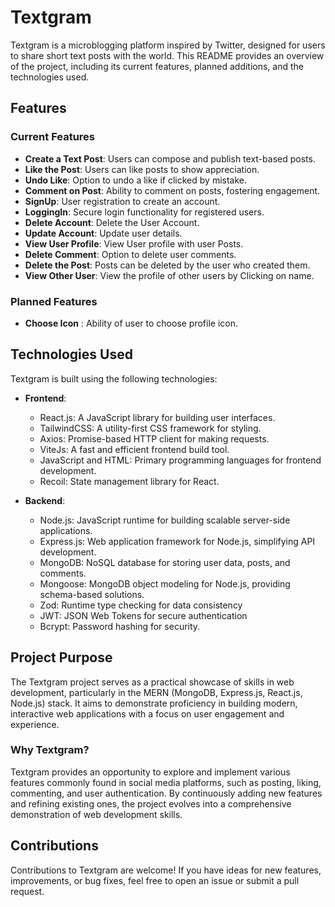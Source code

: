 # Textgram

Textgram is a microblogging platform inspired by Twitter, designed for users to share short text posts with the world. This README provides an overview of the project, including its current features, planned additions, and the technologies used.

## Features

### Current Features
- **Create a Text Post**: Users can compose and publish text-based posts.
- **Like the Post**: Users can like posts to show appreciation.
- **Undo Like**: Option to undo a like if clicked by mistake.
- **Comment on Post**: Ability to comment on posts, fostering engagement.
- **SignUp**: User registration to create an account.
- **LoggingIn**: Secure login functionality for registered users.
- **Delete Account**: Delete the User Account.
- **Update Account**: Update user details.
- **View User Profile**: View User profile with user Posts.
- **Delete Comment**: Option to delete user comments.
- **Delete the Post**: Posts can be deleted by the user who created them.
- **View Other User**: View the profile of other users by Clicking on name.

### Planned Features
- **Choose Icon** : Ability of user to choose profile icon.

## Technologies Used

Textgram is built using the following technologies:

- **Frontend**:
  - React.js: A JavaScript library for building user interfaces.
  - TailwindCSS: A utility-first CSS framework for styling.
  - Axios: Promise-based HTTP client for making requests.
  - ViteJs: A fast and efficient frontend build tool.
  - JavaScript and HTML: Primary programming languages for frontend development.
  - Recoil: State management library for React.

- **Backend**:
  - Node.js: JavaScript runtime for building scalable server-side applications.
  - Express.js: Web application framework for Node.js, simplifying API development.
  - MongoDB: NoSQL database for storing user data, posts, and comments.
  - Mongoose: MongoDB object modeling for Node.js, providing schema-based solutions.
  - Zod: Runtime type checking for data consistency
  - JWT: JSON Web Tokens for secure authentication
  - Bcrypt: Password hashing for security.

## Project Purpose

The Textgram project serves as a practical showcase of skills in web development, particularly in the MERN (MongoDB, Express.js, React.js, Node.js) stack. It aims to demonstrate proficiency in building modern, interactive web applications with a focus on user engagement and experience.

### Why Textgram?

Textgram provides an opportunity to explore and implement various features commonly found in social media platforms, such as posting, liking, commenting, and user authentication. By continuously adding new features and refining existing ones, the project evolves into a comprehensive demonstration of web development skills.


## Contributions

Contributions to Textgram are welcome! If you have ideas for new features, improvements, or bug fixes, feel free to open an issue or submit a pull request.

